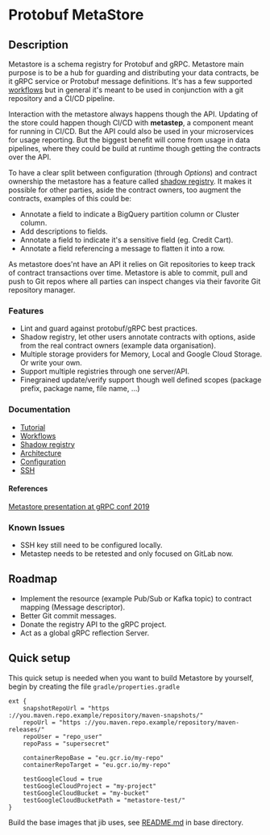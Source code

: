 # Protobuf MetaStore

## Description

Metastore is a schema registry for Protobuf and gRPC. Metastore main purpose is 
to be a hub for guarding and distributing your data contracts, be it gRPC service
or Protobuf message definitions. It's has a few supported 
[workflows](docs/workflows.md) but in general it's meant to be used in conjunction 
with a git repository and a CI/CD pipeline.

Interaction with the metastore always happens though the API. Updating of the store
could happen though CI/CD with **metastep**, a component meant for running in CI/CD.
But the API could also be used in your microservices for usage reporting. But the 
biggest benefit will come from usage in data pipelines, where they could be build
at runtime though getting the contracts over the API.

To have a clear split between configuration (through *Options*) and contract ownership
the metastore has a feature called [shadow registry](docs/shadow.md). It makes it 
possible for other parties, aside the contract owners, too augment the contracts, 
examples of this could be:

- Annotate a field to indicate a BigQuery partition column or Cluster column.
- Add descriptions to fields.
- Annotate a field to indicate it's a sensitive field (eg. Credit Cart).
- Annotate a field referencing a message to flatten it into a row.

As metastore does'nt have an API it relies on Git repositories to keep track of
contract transactions over time. Metastore is able to commit, pull and push to
Git repos where all parties can inspect changes via their favorite Git repository
manager. 

### Features

- Lint and guard against protobuf/gRPC best practices.
- Shadow registry, let other users annotate contracts with options, aside from the 
real contract owners (example data organisation).
- Multiple storage providers for Memory, Local and Google Cloud Storage. Or write 
your own.
- Support multiple registries through one server/API.
- Finegrained update/verify support though well defined scopes (package prefix, 
package name, file name, ...)

### Documentation

- [Tutorial](docs/tutorial.md)
- [Workflows](docs/workflows.md)
- [Shadow registry](docs/shadow.md)
- [Architecture](docs/architecture.md)
- [Configuration](docs/config.md)
- [SSH](docs/ssh.md)

#### References

[Metastore presentation at gRPC conf 2019](https://storage.googleapis.com/alex-van-boxel-public/metastore/metastore_presentation_grpcconf.pdf)

### Known Issues

- SSH key still need to be configured locally.
- Metastep needs to be retested and only focused on GitLab now.

## Roadmap

- Implement the resource (example Pub/Sub or Kafka topic) to contract mapping
(Message descriptor).
- Better Git commit messages.
- Donate the registry API to the gRPC project.
- Act as a global gRPC reflection Server.

## Quick setup

This quick setup is needed when you want to build Metastore by yourself, begin by
creating the file `gradle/properties.gradle`

```
ext {
    snapshotRepoUrl = "https ://you.maven.repo.example/repository/maven-snapshots/"
    repoUrl = "https ://you.maven.repo.example/repository/maven-releases/"
    repoUser = "repo_user"
    repoPass = "supersecret"

    containerRepoBase = "eu.gcr.io/my-repo"
    containerRepoTarget = "eu.gcr.io/my-repo"

    testGoogleCloud = true
    testGoogleCloudProject = "my-project"
    testGoogleCloudBucket = "my-bucket"
    testGoogleCloudBucketPath = "metastore-test/"
}
```

Build the base images that jib uses, see [README.md](base/README.md) in base 
directory.
